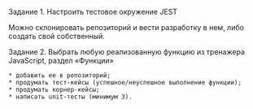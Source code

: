 Задание 1. Настроить тестовое окружение JEST

Можно склонировать репозиторий и вести разработку в нем, либо создать свой собственный.


Задание 2. Выбрать любую реализованную функцию из тренажера JavaScript, раздел «Функции»

    * добавить ее в репозиторий;
    * продумать тест-кейсы (успешное/неуспешное выполнение функции);
    * продумать корнер-кейсы; 
    * написать unit-тесты (минимум 3).
